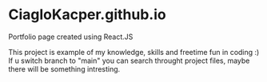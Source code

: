 # CiagloKacper.github.io

  Portfolio page created using React.JS

This project is example of my knowledge, skills and freetime fun in coding :)
If u switch branch to "main" you can search throught project files, maybe there will be something intresting.
